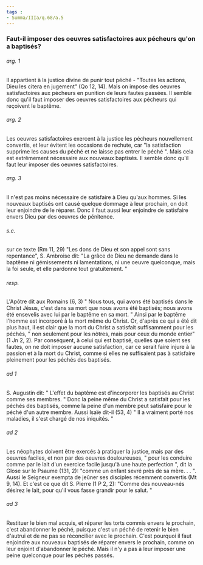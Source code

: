 ```yaml
---
tags : 
- Summa/IIIa/q.68/a.5
---
```


### Faut-il imposer des oeuvres satisfactoires aux pécheurs qu'on a baptisés?

###### arg. 1
Il appartient à la justice divine de punir tout péché - "Toutes les actions, Dieu les citera en jugement" (Qo 12, 14). Mais on impose des oeuvres satisfactoires aux pécheurs en punition de leurs fautes passées. Il semble donc qu'il faut imposer des oeuvres satisfactoires aux pécheurs qui reçoivent le baptême. 

###### arg. 2
Les oeuvres satisfactoires exercent à la justice les pécheurs nouvellement convertis, et leur évitent les occasions de rechute, car "la satisfaction supprime les causes du péché et ne laisse pas entrer le péché ". Mais cela est extrêmement nécessaire aux nouveaux baptisés. Il semble donc qu'il faut leur imposer des oeuvres satisfactoires. 

###### arg. 3
Il n'est pas moins nécessaire de satisfaire à Dieu qu'aux hommes. Si les nouveaux baptisés ont causé quelque dommage à leur prochain, on doit leur enjoindre de le réparer. Donc il faut aussi leur enjoindre de satisfaire envers Dieu par des oeuvres de pénitence. 

###### s.c.
sur ce texte (Rm 11, 29) "Les dons de Dieu et son appel sont sans repentance", S. Ambroise dit: "La grâce de Dieu ne demande dans le baptême ni gémissements ni lamentations, ni une oeuvre quelconque, mais la foi seule, et elle pardonne tout gratuitement. " 

###### resp.
L'Apôtre dit aux Romains (6, 3) " Nous tous, qui avons été baptisés dans le Christ Jésus, c'est dans sa mort que nous avons été baptisés; nous avons été ensevelis avec lui par le baptême en sa mort. " Ainsi par le baptême l'homme est incorporé à la mort même du Christ. Or, d'après ce qui a été dit plus haut, il est clair que la mort du Christ a satisfait suffisamment pour les péchés, " non seulement pour les nôtres, mais pour ceux du monde entier" (1 Jn 2, 2). Par conséquent, à celui qui est baptisé, quelles que soient ses fautes, on ne doit imposer aucune satisfaction, car ce serait faire injure à la passion et à la mort du Christ, comme si elles ne suffisaient pas à satisfaire pleinement pour les péchés des baptisés. 

###### ad 1
S. Augustin dit: " L'effet du baptême est d'incorporer les baptisés au Christ comme ses membres. " Donc la peine même du Christ a satisfait pour les péchés des baptisés, comme la peine d'un membre peut satisfaire pour le péché d'un autre membre. Aussi Isaïe dit-il (53, 4) " Il a vraiment porté nos maladies, il s'est chargé de nos iniquités. " 

###### ad 2
Les néophytes doivent être exercés à pratiquer la justice, mais par des oeuvres faciles, et non par des oeuvres douloureuses, " pour les conduire comme par le lait d'un exercice facile jusqu'à une haute perfection ", dit la Glose sur le Psaume (131, 2): "comme un enfant sevré près de sa mère. . . ". Aussi le Seigneur exempta de jeûner ses disciples récemment convertis (Mt 9, 14). Et c'est ce que dit S. Pierre (1 P 2, 2): "Comme des nouveau-nés désirez le lait, pour qu'il vous fasse grandir pour le salut. " 

###### ad 3
Restituer le bien mal acquis, et réparer les torts commis envers le prochain, c'est abandonner le péché, puisque c'est un péché de retenir le bien d'autrui et de ne pas se réconcilier avec le prochain. C'est pourquoi il faut enjoindre aux nouveaux baptisés de réparer envers le prochain, comme on leur enjoint d'abandonner le péché. Mais il n'y a pas à leur imposer une peine quelconque pour les péchés passés. 

